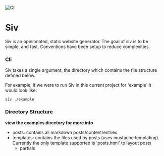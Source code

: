 ![CI](https://github.com/ganderzz/Siv/workflows/CI/badge.svg?branch=master)

# Siv

Siv is an opinionated, static website generator. The goal of siv is to be simple, and fast. Conventions have been setup to reduce complexities.

### Cli

Siv takes a single argument, the directory which contains the file structure defined below.

For example, if we were to run Siv in this current project for 'example' it would look like:

```
siv ./example
```


### Directory Structure

**view the examples directory for more info**

- posts: contains all markdown posts/content/entries
- templates: contains the files used by posts (uses mustache templating). Currently the only template supported is 'posts.html' to layout posts
  - partials